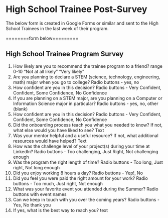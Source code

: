 # High School Trainee Post-Survey

The below form is created in Google Forms or similar and sent to the High School Trainees in the last week of their program.

========form below=========

## High School Trainee Program Survey

1. How likely are you to recommend the trainee program to a friend? range 0-10 “Not at all likely” “Very likely”
2. Are you planning to declare a STEM (science, technology, engineering, math) major when you go to college? Radio buttons -  yes, no
3. How confident are you in this decision? Radio buttons - Very Confident, Confident, Some Confidence, No Confidence
4. If you are planning on a STEM major, are you planning on a Computer or Information Science major in particular? Radio buttons - yes, no, other (blank)
5. How confident are you in this decision? Radio buttons - Very Confident, Confident, Some Confidence, No Confidence
6. Did the onboarding process teach you what you needed to know? If not, what else would you have liked to see? Text
7. Was your mentor helpful and a useful resource? If not, what additional resources would have helped? Text
8. How was the challenge level of your project(s) during your time at LinkedIn? Radio buttons - Too challenging, Just Right, Not challenging enough
9. Was the program the right length of time? Radio buttons - Too long, Just right, Not long enough
10. Did you enjoy working 8 hours a day? Radio buttons - Yep!, No
11. Did you feel you were paid the right amount for your work? Radio buttons - Too much, Just right, Not enough
12. What was your favorite event you attended during the Summer? Radio buttons with event names
13. Can we keep in touch with you over the coming years? Radio buttons - Yes, No thank you
14. If yes, what is the best way to reach you? text
